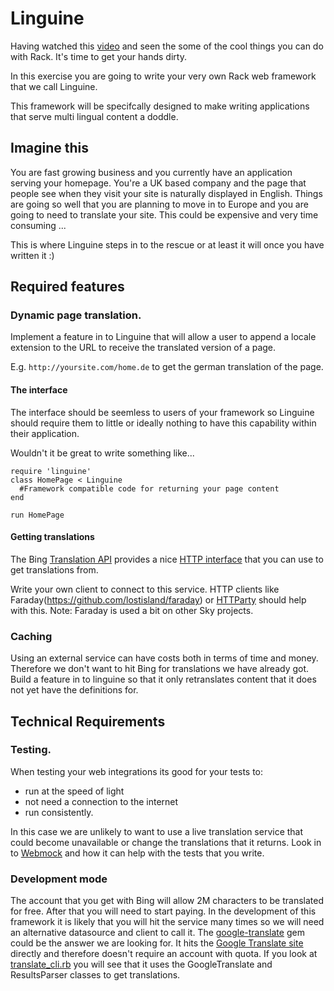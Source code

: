# Linguine

Having watched this [video](https://www.youtube.com/watch?v=iJ-ZsWtHTIg) and seen the some of the cool things you can do with Rack. It's time to get your hands dirty.

In this exercise you are going to write your very own Rack web framework that we call Linguine.

This framework will be specifcally designed to make writing applications that serve multi lingual content a doddle.


## Imagine this

You are fast growing business and you currently have an application serving your homepage. You're a UK based company and the page that people see when they visit your site is naturally displayed in English. Things are going so well that you are planning to move in to Europe and you are going to need to translate your site. This could be expensive and very time consuming ...

This is where Linguine steps in to the rescue or at least it will once you have written it :)


## Required features


### Dynamic page translation.

Implement a feature in to Linguine that will allow a user to append a locale extension to the URL to receive the translated version of a page.

E.g. `http://yoursite.com/home.de` to get the german translation of the page.


#### The interface

The interface should be seemless to users of your framework so Linguine should require them to little or ideally nothing to have this capability within their application.

Wouldn't it be great to write something like...

```
require 'linguine'
class HomePage < Linguine
  #Framework compatible code for returning your page content
end

run HomePage
```


#### Getting translations

The Bing [Translation API](https://www.microsoft.com/translator/getstarted.aspx) provides a nice [HTTP interface](https://msdn.microsoft.com/en-us/library/ff512387.aspx) that you can use to get translations from.

Write your own client to connect to this service. HTTP clients like Faraday(https://github.com/lostisland/faraday) or [HTTParty](https://github.com/jnunemaker/httparty) should help with this. Note: Faraday is used a bit on other Sky projects.


### Caching

Using an external service can have costs both in terms of time and money. Therefore we don't want to hit Bing for translations we have already got. Build a feature in to linguine so that it only retranslates content that it does not yet have the definitions for.


## Technical Requirements


### Testing.

When testing your web integrations its good for your tests to:

- run at the speed of light
- not need a connection to the internet
- run consistently.

In this case we are unlikely to want to use a live translation service that could become unavailable or change the translations that it returns. Look in to [Webmock](https://github.com/bblimke/webmock) and how it can help with the tests that you write.


### Development mode

The account that you get with Bing will allow 2M characters to be translated for free. After that you will need to start paying. In the development of this framework it is likely that you will hit the service many times so we will need an alternative datasource and client to call it. The [google-translate](https://github.com/shvets/google-translate) gem could be the answer we are looking for. It hits the [Google Translate site](https://translate.google.co.uk/) directly and therefore doesn't require an account with quota.
If you look at [translate_cli.rb](https://github.com/shvets/google-translate/blob/master/lib/google_translate/translate_cli.rb) you will see that it uses the GoogleTranslate and ResultsParser classes to get translations.
